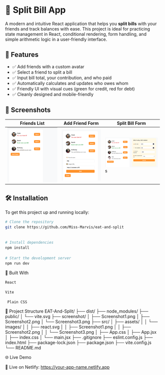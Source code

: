 # 💸 Split Bill App

A modern and intuitive React application that helps you **split bills** with
your friends and track balances with ease. This project is ideal for practicing
state management in React, conditional rendering, form handling, and simple
arithmetic logic in a user-friendly interface.

## 🚀 Features

- ✅ Add friends with a custom avatar
- ✅ Select a friend to split a bill
- ✅ Input bill total, your contribution, and who paid
- ✅ Automatically calculates and updates who owes whom
- ✅ Friendly UI with visual cues (green for credit, red for debt)
- ✅ Cleanly designed and mobile-friendly

## 📸 Screenshots

| Friends List                                  | Add Friend Form                             | Split Bill Form                              |
| --------------------------------------------- | ------------------------------------------- | -------------------------------------------- |
| ![Friends List](./screenshot/Screenshot1.png) | ![Add Friend](./screenshot/Screenshot2.png) | ![Split Bill](./screenshot/Screenshot3.png)s |

## 🛠️ Installation

To get this project up and running locally:

```bash
# Clone the repository
git clone https://github.com/Miss-Marvis/eat-and-split


# Install dependencies
npm install

# Start the development server
npm run dev
```

🧱 Built With

    React

    Vite

     Plain CSS

📂 Project Structure EAT-And-Split/ ├── dist/ ├── node_modules/ ├── public/ │
└── vite.svg ├── screenshot/ │ ├── Screenshot1.png │ ├── Screenshot2.png │ └──
Screenshot3.png ├── src/ │ ├── assets/ │ │ └── images/ │ │ ├── react.svg │ │ ├──
Screenshot1.png │ │ ├── Screenshot2.png │ │ └── Screenshot3.png │ ├── App.css │
├── App.jsx │ ├── index.css │ └── main.jsx ├── .gitignore ├── eslint.config.js
├── index.html ├── package-lock.json ├── package.json ├── vite.config.js └──
README.md

🌐 Live Demo

🚀 Live on Netlify: https://your-app-name.netlify.app
